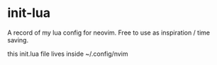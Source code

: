 # init-lua
A record of my lua config for neovim. Free to use as inspiration / time saving.

this init.lua file lives inside ~/.config/nvim
